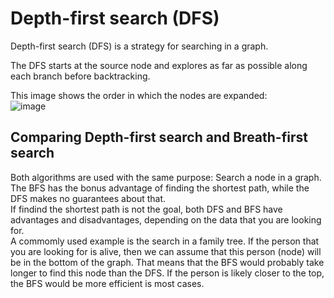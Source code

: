 # Depth-first search (DFS)

Depth-first search (DFS) is a strategy for searching in a graph.

The DFS starts at the source node and explores as far as possible along each
branch before backtracking.

This image shows the order in which the nodes are expanded:  
![image](http://upload.wikimedia.org/wikipedia/commons/1/1f/Depth-first-tree.svg)


## Comparing Depth-first search and Breath-first search

Both algorithms are used with the same purpose: Search a node in a graph.  
The BFS has the bonus advantage of finding the shortest path, while the DFS 
makes no guarantees about that.  
If findind the shortest path is not the goal, both DFS and BFS have advantages
and disadvantages, depending on the data that you are looking for.  
A commomly used example is the search in a family tree. If the person that you are
looking for is alive, then we can assume that this person (node) will be in the bottom
of the graph. That means that the BFS would probably take longer to find this node
than the DFS. If the person is likely closer to the top, the BFS would be more efficient
is most cases.
